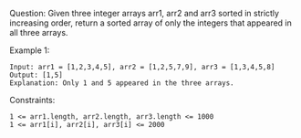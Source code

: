Question:
Given three integer arrays arr1, arr2 and arr3 sorted in strictly increasing order, return a sorted array of only the integers that appeared in all three arrays.

Example 1:

    Input: arr1 = [1,2,3,4,5], arr2 = [1,2,5,7,9], arr3 = [1,3,4,5,8]
    Output: [1,5]
    Explanation: Only 1 and 5 appeared in the three arrays.

Constraints:

    1 <= arr1.length, arr2.length, arr3.length <= 1000
    1 <= arr1[i], arr2[i], arr3[i] <= 2000
